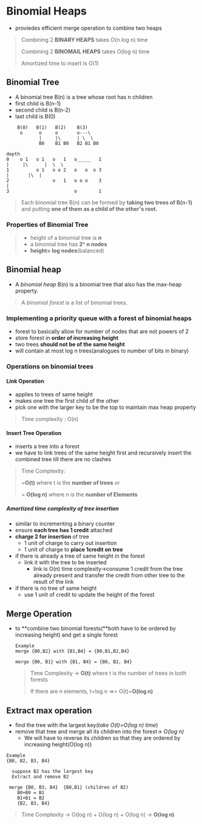 # Binomial Heaps

- proviedes efficient merge operation to combine two heaps

  

>  Combining 2 **BINARY HEAPS** takes O(n log n) time
>
> Combining 2 **BINOMAIL HEAPS** takes O(log n) time
>
> Amortized time to insert is O(1)



## Binomial Tree

- A binomial tree B(n) is a tree whose root has n children
- first child is B(n-1)
- second child is B(n-2)
- last child is B(0)

```
    B(0)   B(1)   B(2)    B(3)
     o      o     o       o---\
            |     |\      | \  \
            B0    B1 B0   B2 B1 B0
            
depth
0    o 1   o 1   o   1   o_____   1
|     |\      |  \  \
1          o 1   o o 2   o   o  o 3
|       |\  |
2                o   1   o o o    3
|
3                        o        1
```

> Each binomial tree B(n) can be formed by **taking two trees of B(n-1)**
> and putting **one of them as a child of the other's root.**

### Properties of Binomial Tree

> - height of a binomial tree is **n**
> - a binomial tree has **2^ n nodes**
> - **height= log nodes**(balanced)



## Binomial heap

- A *binomial heap* B(n) is a binomial tree that also has the max-heap property.

> A *binomial forest* is a list of binomial trees.

### Implementing a priority queue with a forest of binomial heaps

- forest to basically allow for number of nodes that are not powers of 2
- store forest in **order of increasing height**
- two trees **should not be of the same height**
- will contain at most log n trees(analogues to number of bits in binary)

### Operations on binomial trees

#### Link Operation

- applies to trees of same height
- makes one tree the first child of the other
- pick one with the larger key to be the top to maintain max heap property

> Time complexity : O(n)

#### Insert Tree Operation

- inserts a tree into a forest
- we have to link trees of the same height first and recursively insert the combined tree till there are no clashes

> Time Complexity: 
>
> =**O(t)** where t is the **number of trees** or
>
> = **O(log n)** where n is the **number of Elements**

##### Amortized time complexity of tree insertion

- similar to incrementing a binary counter
- ensure **each tree has 1 credit** attached
- **charge 2 for insertion** of tree
  - 1 unit of charge  to carry out insertion
  - 1 unit of charge to **place 1credit on tree**
- if there is already a tree of same height in the forest
  - link it with the tree to be inserted
    - link is O(n) time complexity->consume 1 credit from the tree already present and transfer the credit from other tree to the result of the link
- if there is no tree of same height
  - use 1 unit of credit to update the height of the forest 

## Merge Operation

- to **combine two binomial forests(**both have to be ordered by increasing height) and get a single forest

  ```
  Example
  merge {B0,B2} with {B1,B4} = {B0,B1,B2,B4}
  		
  merge {B0, B1} with {B1, B4} = {B0, B2, B4}
  
  ```

  > Time Complexity -> **O(t)** where t is the number of trees in both forests
  >
  > If there are n elements, t=log n =>> O(t)=**O(log n)**

## Extract max operation

- find the tree with the largest key(*take O(t)=O(log n) time*)
- remove  that tree and merge all its children into the forest->  *O(log n)*
  - We will have to reverse its children so that they are ordered by increasing height(O(log n))

```
Example
{B0, B2, B3, B4}

  suppose B2 has the largest key
  Extract and remove B2

 merge {B0, B3, B4}  {B0,B1} (children of B2)
    B0+B0 = B1
	B1+B1 = B2
	{B2, B3, B4}

```

> Time Complexity -> O(log n) + O(log n) + O(log n) -> **O(log n)**

